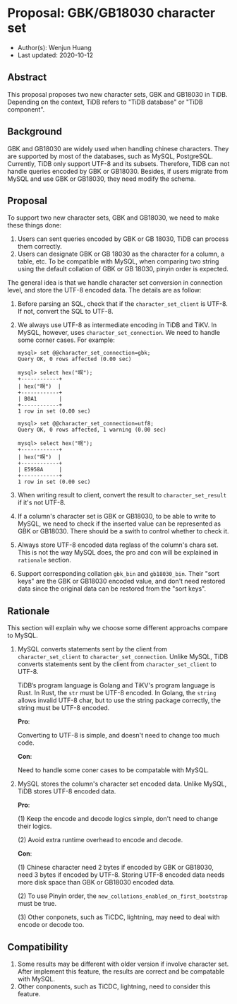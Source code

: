 # Proposal: GBK/GB18030 character set

- Author(s): Wenjun Huang
- Last updated: 2020-10-12

## Abstract

This proposal proposes two new character sets, GBK and GB18030 in TiDB. Depending on the context, TiDB refers to "TiDB database" or "TiDB component". 

## Background

GBK and GB18030 are widely used when handling chinese characters. They are supported by most of the databases, such as MySQL, PostgreSQL. Currently, TiDB only support UTF-8 and its subsets. Therefore, TiDB can not handle queries encoded by GBK or GB18030. Besides, if users migrate from MySQL and use GBK or GB18030, they need modify the schema. 

## Proposal

To support two new character sets, GBK and GB18030, we need to make these things done:

1. Users can sent queries encoded by GBK or GB 18030, TiDB can process them correctly.
2. Users can designate GBK or GB 18030 as the character for a column, a table, etc. To be compatible with MySQL, when comparing two string using the default collation of GBK or GB 18030, pinyin order is expected.

The general idea is that we handle character set conversion in connection level, and store the UTF-8 encoded data. The details are as follow:

1. Before parsing an SQL, check that if the `character_set_client` is UTF-8. If not, convert the SQL to UTF-8.

2. We always use UTF-8 as intermediate encoding in TiDB and TiKV. In MySQL, however, uses `character_set_connection`. We need to handle some corner cases. For example:

   ```mysql
   mysql> set @@character_set_connection=gbk;
   Query OK, 0 rows affected (0.00 sec)
   
   mysql> select hex("啊");
   +------------+
   | hex("啊")  |
   +------------+
   | B0A1       |
   +------------+
   1 row in set (0.00 sec)
   
   mysql> set @@character_set_connection=utf8;
   Query OK, 0 rows affected, 1 warning (0.00 sec)
   
   mysql> select hex("啊");
   +------------+
   | hex("啊")  |
   +------------+
   | E5958A     |
   +------------+
   1 row in set (0.00 sec)
   ```

3. When writing result to client, convert the result to `character_set_result` if it's not UTF-8.
4. If a column's character set is GBK or GB18030, to be able to write to MySQL, we need to check if the inserted value can be represented as GBK or GB18030. There should be a swith to control whether to check it.
5. Always store UTF-8 encoded data reglass of the column's chara set. This is not the way MySQL does, the pro and con will be explained in `rationale` section.
6. Support corresponding collation `gbk_bin` and `gb18030_bin`. Their "sort keys" are the GBK or GB18030 encoded value, and don't need restored data since the original data can be restored from the "sort keys".



## Rationale

This section will explain why we choose some different approachs compare to MySQL.

1. MySQL converts statements sent by the client from `character_set_client` to `character_set_connection`. Unlike MySQL, TiDB converts statements sent by the client from `character_set_client` to UTF-8.

   TiDB‘s program language is Golang and TiKV's program language is Rust. In Rust, the `str` must be UTF-8 encoded. In Golang, the `string` allows invalid UTF-8 char, but to use the string package correctly, the string must be UTF-8 encoded.

   **Pro**:

   Converting to UTF-8 is simple, and doesn't need to change too much code.

   **Con**:

   Need to handle some coner cases to be compatable with MySQL.

2. MySQL stores the column's character set encoded data. Unlike MySQL, TiDB stores UTF-8 encoded data.

   **Pro**:

   (1) Keep the encode and decode logics simple, don't need to change their logics.

   (2) Avoid extra runtime overhead to encode and decode.

   **Con**:

   (1) Chinese character need 2 bytes if encoded by GBK or GB18030, need 3 bytes if encoded by UTF-8. Storing UTF-8 encoded data needs more disk space than GBK or GB18030 encoded data.

   (2) To use Pinyin order, the `new_collations_enabled_on_first_bootstrap  ` must be true.

   (3) Other conponets, such as TiCDC, lightning, may need to deal with encode or decode too.

## Compatibility

1. Some results may be different with older version if involve character set. After implement this feature, the results are correct and be compatable with MySQL.
2. Other conponents, such as TiCDC, lightning, need to consider this feature.
